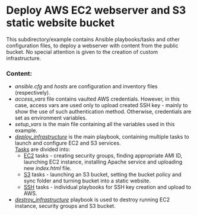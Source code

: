 # Deploy AWS EC2 webserver and S3 static website bucket

This subdirectory/example contains Ansible playbooks/tasks and other configuration files, to deploy a webserver with content from the public bucket. No special attention is given to the creation of custom infrastructure.

### Content:
- *ansible.cfg* and *hosts* are configuration and inventory files (respectively).
- *access_vars* file contains vaulted AWS credentials. However, in this case, access vars are used only to upload created SSH key - mainly to show the use of such authentication method. Otherwise, credentials are set as environment variables. 
- *setup_vars* is the main file containing all the variables used in this example.
- [*deploy_infrastructure*](https://github.com/MihaMarkocic/cloudservices/blob/master/AWS/deploy_webserver/deploy_infrastructure.yml) is the main playbook, containing multiple tasks to launch and configure EC2 and S3 services.  
[Tasks](https://github.com/MihaMarkocic/cloudservices/tree/master/AWS/deploy_webserver/tasks) are divided into:
    - [EC2](https://github.com/MihaMarkocic/cloudservices/tree/master/AWS/deploy_webserver/tasks/ec2) tasks - creating security groups, finding appropriate AMI ID, launching EC2 instance, installing Apache service and uploading new *index.html* file.
    - [S3](https://github.com/MihaMarkocic/cloudservices/tree/master/AWS/deploy_webserver/tasks/s3) tasks - launching an S3 bucket, setting the bucket policy and sync folder and turning bucket into a static website.
    - [SSH](https://github.com/MihaMarkocic/cloudservices/tree/master/AWS/deploy_webserver/tasks/ssh) tasks - individual playbooks for SSH key creation and upload to AWS.
- [*destroy_infrastructure*](https://github.com/MihaMarkocic/cloudservices/blob/master/AWS/deploy_webserver/destroy_infrastructure.yml) playbook is used to destroy running EC2 instance, security groups and S3 bucket.

